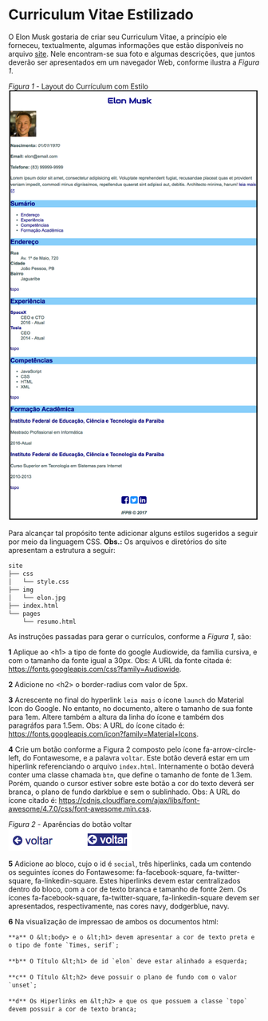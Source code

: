 # Curriculum Vitae Estilizado

O Elon Musk gostaria de criar seu Curriculum Vitae, a princípio ele forneceu, textualmente, algumas informações que estão disponíveis no arquivo [site](site.zip). Nele encontram-se sua foto e algumas descrições, que juntos deverão ser apresentados em um navegador Web, conforme ilustra a *Figura 1*.

*Figura 1* - Layout do Currículum com Estilo
![Layout Curriculum](screen-curriculum.png)

Para alcançar tal propósito tente adicionar alguns estilos sugeridos a seguir por meio da linguagem CSS. **Obs.:** Os arquivos e diretórios do site apresentam a estrutura a seguir:

```
site
├── css
│   └── style.css
├── img
│   └── elon.jpg
├── index.html
└── pages
    └── resumo.html
```

As instruções passadas para gerar o currículos, conforme a *Figura 1*, são:

**1** Aplique ao &lt;h1> a tipo de fonte do google Audiowide, da família cursiva, e com o tamanho da fonte igual a 30px. Obs: A URL da fonte citada é:
https://fonts.googleapis.com/css?family=Audiowide.

**2** Adicione no &lt;h2> o border-radius com valor de 5px.

**3** Acrescente no final do hyperlink `leia mais` o ícone `launch` do Material Icon do Google. No entanto, no documento, altere o tamanho de sua fonte para 1em. Altere também a altura da linha do ícone e também dos paragráfos para 1.5em. Obs: A URL do ícone citado é: https://fonts.googleapis.com/icon?family=Material+Icons.

**4** Crie um botão conforme a Figura 2 composto pelo ícone fa-arrow-circle-left, do Fontawesome, e a palavra `voltar`. Este botão deverá estar em um hiperlink referenciando o arquivo `index.html`. Internamente o botão deverá conter uma classe chamada `btn`, que define o tamanho de fonte de 1.3em. Porém, quando o cursor estiver sobre este botão a cor do texto deverá ser branca, o plano de fundo darkblue e sem o sublinhado. Obs: A URL do ícone citado é: https://cdnjs.cloudflare.com/ajax/libs/font-awesome/4.7.0/css/font-awesome.min.css.

*Figura 2* - Aparências do botão voltar <br>
![Aparências do botão voltar](button.png)


**5** Adicione ao bloco, cujo o id é `social`, três hiperlinks, cada um contendo os seguintes ícones do Fontawesome: fa-facebook-square, fa-twitter-square, fa-linkedin-square. Estes hiperlinks devem estar centralizados dentro do bloco, com a cor de texto branca e tamanho de fonte 2em. Os ícones fa-facebook-square, fa-twitter-square, fa-linkedin-square devem ser apresentados, respectivamente, nas cores navy, dodgerblue, navy.

**6** Na visualização de impressao de ambos os documentos html:

    **a** O &lt;body> e o &lt;h1> devem apresentar a cor de texto preta e o tipo de fonte `Times, serif`;

    **b** O Título &lt;h1> de id `elon` deve estar alinhado a esquerda;

    **c** O Título &lt;h2> deve possuir o plano de fundo com o valor `unset`;

    **d** Os Hiperlinks em &lt;h2> e que os que possuem a classe `topo` devem possuir a cor de texto branca;
